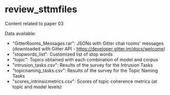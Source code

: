 # review_sttmfiles
Content related to paper 03

Data available:

- "GitterRooms_Messages.rar": JSONs with Gitter chat rooms' messages (downloaded with Gitter API - https://developer.gitter.im/docs/welcome)
- "stopwords_list": Customized list of stop words
- "topic": Topics obtained with each combination of model and corpus
- "intrusion_tasks.csv": Results of the survey for the Intrusion Tasks
- "topicnaming_tasks.csv": Results of the survey for the Topic Naming Tasks
- "scores_intrinsicmetrics.csv": Scores of topic coherence metrics (at topic and model levels)
